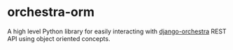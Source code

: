 orchestra-orm
=============

A high level Python library for easily interacting with [django-orchestra](https://github.com/glic3rinu/django-orchestra) REST API using object oriented concepts.
